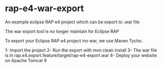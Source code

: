 # rap-e4-war-export
An example eclipse RAP e4 project which can be export to .war file

The war export tool is no longer maintain for Eclipse RAP

To export your Eclipse RAP e4 project ino war, we use Maven Tycho.

1- Import the project
2- Run the export with mvn clean install
3- The war file is in rap.e4.export.feature/target/rap-e4-export.war
4- Deploy your website on Apache Tomcat 9
